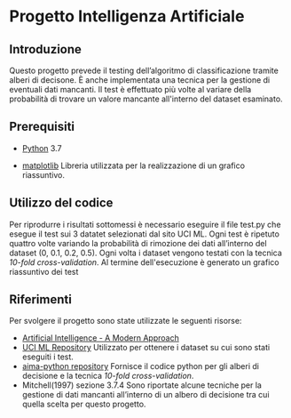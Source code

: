 # Progetto Intelligenza Artificiale

## Introduzione

Questo progetto prevede il testing dell’algoritmo di classificazione tramite alberi di decisone. 
È anche implementata una tecnica per la gestione di eventuali dati mancanti. 
Il test è effettuato più volte al variare della probabilità di trovare un valore mancante all'interno del dataset esaminato.

## Prerequisiti

- [ Python](https://www.python.org/) 3.7

- [matplotlib](https://matplotlib.org) Libreria utilizzata per la realizzazione di un grafico riassuntivo.

## Utilizzo del codice

Per riprodurre i risultati sottomessi è necessario eseguire il file test.py che esegue il test sui 3 datatet selezionati dal sito UCI ML. 
Ogni test è ripetuto quattro volte variando la probabilità di rimozione dei dati all’interno del dataset (0, 0.1, 0.2, 0.5). 
Ogni volta i dataset vengono testati con la tecnica _10-fold cross-validation_. Al termine dell'esecuzione è generato un grafico riassuntivo dei test

## Riferimenti

Per svolgere il progetto sono state utilizzate le seguenti risorse:
- [Artificial Intelligence - A Modern Approach](http://aima.cs.berkeley.edu)
- [UCI ML Repository](https://archive.ics.uci.edu/ml/datasets/) Utilizzato per ottenere i dataset su cui sono stati eseguiti i test.
- [aima-python repository](https://github.com/aimacode/aima-python) Fornisce il codice python per gli alberi di decisione e la tecnica _10-fold cross-validation_.
- Mitchell(1997) sezione 3.7.4 Sono riportate alcune tecniche per la gestione di dati mancanti all’interno di un albero di decisione tra cui quella scelta per questo progetto.
